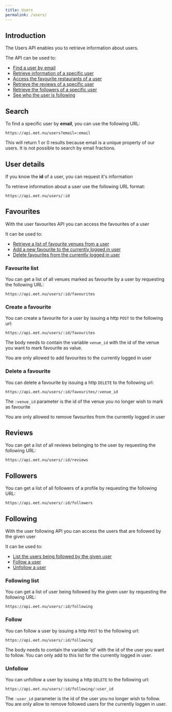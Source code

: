 ```yaml
---
title: Users
permalink: /users/
---
```


## Introduction

The Users API enables you to retrieve information about users.

The API can be used to:

 * [Find a user by email](#search)
 * [Retrieve information of a specific user](#user_details)
 * [Access the favourite restaurants of a user](#favourites)
 * [Retrieve the reviews of a specific user](#reviews)
 * [Retrieve the followers of a specific user](#followers)
 * [See who the user is following](#following)

## Search

To find a specific user by **email**, you can use the following URL:

    https://api.eet.nu/users?email=:email
  
This will return 1 or 0 results because email is a unique property of our users. It is not possible to search by email fractions.

## User details

If you know the **id** of a user, you can request it's information

To retrieve information about a user use the following URL format:

    https://api.eet.nu/users/:id

## Favourites

With the user favourites API you can access the favourites of a user

It can be used to:

 * [Retrieve a list of favourite venues from a user](#favourites_list)
 * [Add a new favourite to the currently logged in user](#create_a_favourite)
 * [Delete favourites from the currently logged in user](#delete_a_favourite)

### Favourite list

You can get a list of all venues marked as favourite by a user by requesting the following URL:

    https://api.eet.nu/users/:id/favourites

### Create a favourite

You can create a favourite for a user by issuing a http `POST` to the following url:

    https://api.eet.nu/users/:id/favourites

The body needs to contain the variable `venue_id` with the id of the venue you want to mark favourite as value.

You are only allowed to add favourites to the currently logged in user

### Delete a favourite

You can delete a favourite by issuing a http `DELETE` to the following url:

    https://api.eet.nu/users/:id/favourites/:venue_id
    
The `:venue_id` parameter is the id of the venue you no longer wish to mark as favourite

You are only allowed to remove favourites from the currently logged in user

## Reviews

You can get a list of all reviews belonging to the user by requesting the following URL:

    https://api.eet.nu/users/:id/reviews
    
## Followers

You can get a list of all followers of a profile by requesting the following URL:

    https://api.eet.nu/users/:id/followers

## Following

With the user following API you can access the users that are followed by the given user

It can be used to:

 * [List the users being followed by the given user](#following_list)
 * [Follow a user](#follow)
 * [Unfollow a user](#unfollow)

### Following list

You can get a list of user being followed by the given user by requesting the following URL:

    https://api.eet.nu/users/:id/following

### Follow

You can follow a user by issuing a http `POST` to the following url:

    https://api.eet.nu/users/:id/following
  
The body needs to contain the variable 'id' with the id of the user you want to follow. You can only add to this list for the currently logged in user.
    

### Unfollow

You can unfollow a user by issuing a http `DELETE` to the following url:

    https://api.eet.nu/users/:id/following/:user_id
    
The `:user_id` parameter is the id of the user you no longer wish to follow. You are only allow to remove followed users for the currently loggen in user.
